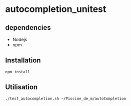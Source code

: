 # autocompletion_unitest

dependencies
------------

 * Nodejs
 * npm

Installation
------------

`npm install`

Utilisation
-----------

`./test_autocompletion.sh ~/Piscine_de_m/autoCompletion`
